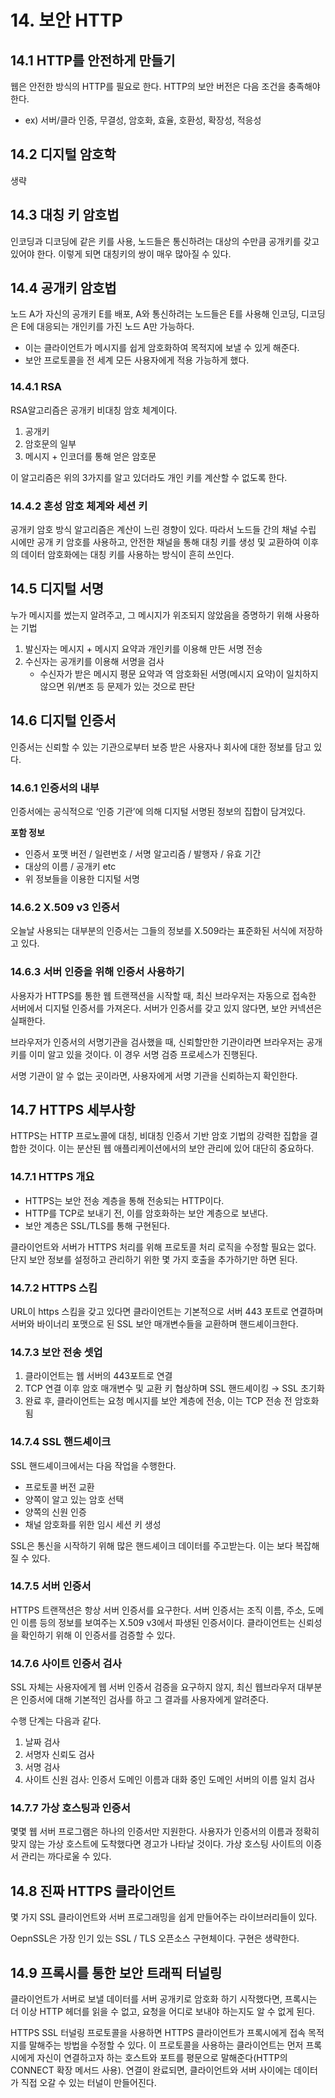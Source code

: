 # 14. 보안 HTTP

## 14.1 HTTP를 안전하게 만들기

웹은 안전한 방식의 HTTP를 필요로 한다. HTTP의 보안 버전은 다음 조건을 충족해야 한다.

- ex) 서버/클라 인증, 무결성, 암호화, 효율, 호환성, 확장성, 적응성

## 14.2 디지털 암호학

생략

## 14.3 대칭 키 암호법

인코딩과 디코딩에 같은 키를 사용, 노드들은 통신하려는 대상의 수만큼 공개키를 갖고 있어야 한다. 이렇게 되면 대칭키의 쌍이 매우 많아질 수 있다.

## 14.4 공개키 암호법

노드 A가 자신의 공개키 E를 배포, A와 통신하려는 노드들은 E를 사용해 인코딩, 디코딩은 E에 대응되는 개인키를 가진 노드 A만 가능하다.

- 이는 클라이언트가 메시지를 쉽게 암호화하여 목적지에 보낼 수 있게 해준다.
- 보안 프로토콜을 전 세계 모든 사용자에게 적용 가능하게 했다.

### 14.4.1 RSA

RSA알고리즘은 공개키 비대칭 암호 체계이다.

1. 공개키
2. 암호문의 일부
3. 메시지 + 인코더를 통해 얻은 암호문

이 알고리즘은 위의 3가지를 알고 있더라도 개인 키를 계산할 수 없도록 한다.

### 14.4.2 혼성 암호 체계와 세션 키

공개키 암호 방식 알고리즘은 계산이 느린 경향이 있다. 따라서 노드들 간의 채널 수립 시에만 공개 키 암호를 사용하고, 안전한 채널을 통해 대칭 키를 생성 및 교환하여 이후의 데이터 암호화에는 대칭 키를 사용하는 방식이 흔히 쓰인다.

## 14.5 디지털 서명

누가 메시지를 썼는지 알려주고, 그 메시지가 위조되지 않았음을 증명하기 위해 사용하는 기법

1. 발신자는 메시지 + 메시지 요약과 개인키를 이용해 만든 서명 전송
2. 수신자는 공개키를 이용해 서명을 검사
   - 수신자가 받은 메시지 평문 요약과 역 암호화된 서명(메시지 요약)이 일치하지 않으면 위/변조 등 문제가 있는 것으로 판단

## 14.6 디지털 인증서

인증서는 신뢰할 수 있는 기관으로부터 보증 받은 사용자나 회사에 대한 정보를 담고 있다.

### 14.6.1 인증서의 내부

인증서에는 공식적으로 ‘인증 기관’에 의해 디지털 서명된 정보의 집합이 담겨있다.

**포함 정보**

- 인증서 포맷 버전 / 일련번호 / 서명 알고리즘 / 발행자 / 유효 기간
- 대상의 이름 / 공개키 etc
- 위 정보들을 이용한 디지털 서명

### 14.6.2 X.509 v3 인증서

오늘날 사용되는 대부분의 인증서는 그들의 정보를 X.509라는 표준화된 서식에 저장하고 있다.

### 14.6.3 서버 인증을 위해 인증서 사용하기

사용자가 HTTPS를 통한 웹 트랜잭션을 시작할 때, 최신 브라우저는 자동으로 접속한 서버에서 디지털 인증서를 가져온다. 서버가 인증서를 갖고 있지 않다면, 보안 커넥션은 실패한다.

브라우저가 인증서의 서명기관을 검사했을 때, 신뢰할만한 기관이라면 브라우저는 공개키를 이미 알고 있을 것이다. 이 경우 서명 검증 프로세스가 진행된다.

서명 기관이 알 수 없는 곳이라면, 사용자에게 서명 기관을 신뢰하는지 확인한다.

## 14.7 HTTPS 세부사항

HTTPS는 HTTP 프로노콜에 대칭, 비대칭 인증서 기반 암호 기법의 강력한 집합을 결합한 것이다. 이는 분산된 웹 애플리케이션에서의 보안 관리에 있어 대단히 중요하다.

### 14.7.1 HTTPS 개요

- HTTPS는 보안 전송 계층을 통해 전송되는 HTTP이다.
- HTTP를 TCP로 보내기 전, 이를 암호화하는 보안 계층으로 보낸다.
- 보안 계층은 SSL/TLS를 통해 구현된다.

클라이언트와 서버가 HTTPS 처리를 위해 프로토콜 처리 로직을 수정할 필요는 없다. 단지 보안 정보를 설정하고 관리하기 위한 몇 가지 호출을 추가하기만 하면 된다.

### 14.7.2 HTTPS 스킴

URL이 https 스킴을 갖고 있다면 클라이언트는 기본적으로 서버 443 포트로 연결하며 서버와 바이너리 포맷으로 된 SSL 보안 매개변수들을 교환하며 핸드셰이크한다.

### 14.7.3 보안 전송 셋업

1. 클라이언트는 웹 서버의 443포트로 연결
2. TCP 연결 이후 암호 매개변수 및 교환 키 협상하며 SSL 핸드셰이킹 → SSL 초기화
3. 완료 후, 클라이언트는 요청 메시지를 보안 계층에 전송, 이는 TCP 전송 전 암호화됨

### 14.7.4 SSL 핸드셰이크

SSL 핸드셰이크에서는 다음 작업을 수행한다.

- 프로토콜 버전 교환
- 양쪽이 알고 있는 암호 선택
- 양쪽의 신원 인증
- 채널 암호화를 위한 임시 세션 키 생성

SSL은 통신을 시작하기 위해 많은 핸드셰이크 데이터를 주고받는다. 이는 보다 복잡해질 수 있다.

### 14.7.5 서버 인증서

HTTPS 트랜잭션은 항상 서버 인증서를 요구한다. 서버 인증서는 조직 이름, 주소, 도메인 이름 등의 정보를 보여주는 X.509 v3에서 파생된 인증서이다. 클라이언트는 신뢰성을 확인하기 위해 이 인증서를 검증할 수 있다.

### 14.7.6 사이트 인증서 검사

SSL 자체는 사용자에게 웹 서버 인증서 검증을 요구하지 않지, 최신 웹브라우저 대부분은 인증서에 대해 기본적인 검사를 하고 그 결과를 사용자에게 알려준다.

수행 단계는 다음과 같다.

1. 날짜 검사
2. 서명자 신뢰도 검사
3. 서명 검사
4. 사이트 신원 검사: 인증서 도메인 이름과 대화 중인 도메인 서버의 이름 일치 검사

### 14.7.7 가상 호스팅과 인증서

몇몇 웹 서버 프로그램은 하나의 인증서만 지원한다. 사용자가 인증서의 이름과 정확히 맞지 않는 가상 호스트에 도착했다면 경고가 나타날 것이다. 가상 호스팅 사이트의 이증서 관리는 까다로울 수 있다.

## 14.8 진짜 HTTPS 클라이언트

몇 가지 SSL 클라이언트와 서버 프로그래밍을 쉽게 만들어주는 라이브러리들이 있다.

OepnSSL은 가장 인기 있는 SSL / TLS 오픈소스 구현체이다. 구현은 생략한다.

## 14.9 프록시를 통한 보안 트래픽 터널링

클라이언트가 서버로 보낼 데이터를 서버 공개키로 암호화 하기 시작했다면, 프록시는 더 이상 HTTP 헤더를 읽을 수 없고, 요청을 어디로 보내야 하는지도 알 수 없게 된다.

HTTPS SSL 터널링 프로토콜을 사용하면 HTTPS 클라이언트가 프록시에게 접속 목적지를 말해주는 방법을 수정할 수 있다. 이 프로토콜을 사용하는 클라이언트는 먼저 프록시에게 자신이 연결하고자 하는 호스트와 포트를 평문으로 말해준다(HTTP의 CONNECT 확장 메서드 사용). 연결이 완료되면, 클라이언트와 서버 사이에는 데이터가 직접 오갈 수 있는 터널이 만들어진다.
